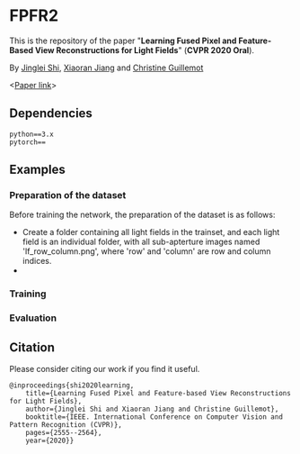 # FPFR2

This is the repository of the paper "__Learning Fused Pixel and Feature-Based View Reconstructions for Light Fields__"  (__CVPR 2020 Oral__).

By [Jinglei Shi](https://jingleishi.github.io/),  [Xiaoran Jiang](https://scholar.google.com/citations?hl=zh-CN&user=zvdY0EcAAAAJ&view_op=list_works&sortby=pubdate)  and  [Christine Guillemot](https://people.rennes.inria.fr/Christine.Guillemot/)

<[Paper link](https://openaccess.thecvf.com/content_CVPR_2020/papers/Shi_Learning_Fused_Pixel_and_Feature-Based_View_Reconstructions_for_Light_Fields_CVPR_2020_paper.pdf)>

## Dependencies
```
python==3.x
pytorch==
```
## Examples
### Preparation of the dataset
Before training the network, the preparation of the dataset is as follows:
- Create a folder containing all light fields in the trainset, and each light field is an individual folder, with all sub-apterture images named 'lf_row_column.png', where 'row' and 'column' are row and column indices.
- 

### Training
### Evaluation

## Citation
Please consider citing our work if you find it useful.
```
@inproceedings{shi2020learning,
    title={Learning Fused Pixel and Feature-based View Reconstructions for Light Fields},
    author={Jinglei Shi and Xiaoran Jiang and Christine Guillemot},
    booktitle={IEEE. International Conference on Computer Vision and Pattern Recognition (CVPR)},
    pages={2555--2564},
    year={2020}}
```
